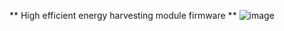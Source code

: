 ** High efficient energy harvesting module firmware **
![image](https://github.com/user-attachments/assets/6b91d697-fb38-45d1-9b32-2ad52f770ce8)
